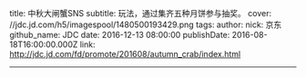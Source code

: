 title: 中秋大闸蟹SNS
subtitle: 玩法，通过集齐五种月饼参与抽奖。
cover: //jdc.jd.com/h5/imagespool/1480500193429.png
tags:
author:
  nick: 京东
  github_name: JDC
date: 2016-12-13 08:00:00
publishDate: 2016-08-18T16:00:00.000Z
link: http://jdc.jd.com/fd/promote/201608/autumn_crab/index.html

---